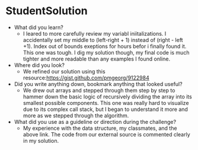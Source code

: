 # StudentSolution
- What did you learn?
    -  I leared to more carefully review my variabl iniitalizations. I accidentally set my middle to (left-right + 1) instead of (right - left +1).  Index out of bounds exeptions for hours befor i finally found it.  This one was tough.  I dig my solution though, my final code is much tighter and more readable than any examples I found online.
- Where did you look?
    - We refined our solution using this resource:https://gist.github.com/pmgeorg/9122984
- Did you write anything down, bookmark anything that looked useful?
    - We drew out arrays and stepped through them step by step to hammer down the basic logic of recursively dividing the array into its smallest possible components.  This one was really hard to visualize due to its complex call stack, but I began to understand it more and more as we stepped through the algorithm.
- What did you use as a guideline or direction during the challenge?
    - My experience with the data structure, my classmates, and the above link.  The code from our external source is commented clearly in my solution.
